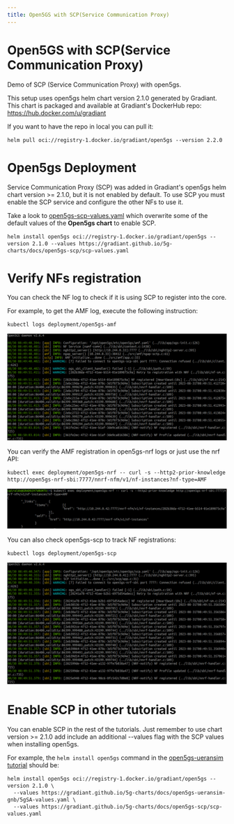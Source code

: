 ```yaml
---
title: Open5GS with SCP(Service Communication Proxy) 
--- 
```


# Open5GS with SCP(Service Communication Proxy)

Demo of SCP (Service Communication Proxy) with open5gs.

This setup uses open5gs helm chart version 2.1.0 generated by Gradiant. This chart is packaged and available at Gradiant's DockerHub repo: https://hub.docker.com/u/gradiant


If you want to have the repo in local you can pull it:
```
helm pull oci://registry-1.docker.io/gradiant/open5gs --version 2.2.0
```

# Open5gs Deployment

Service Communication Proxy (SCP) was added in Gradiant's open5gs helm chart version >= 2.1.0, but it is not enabled by default. To use SCP you must enable the SCP service and configure the other NFs to use it.

Take a look to [open5gs-scp-values.yaml](https://gradiant.github.io/5g-charts/docs/open5gs-scp/scp-values.yaml) which overwrite some of the default values of the **Open5gs chart** to enable SCP.

```
helm install open5gs oci://registry-1.docker.io/gradiant/open5gs --version 2.1.0 --values https://gradiant.github.io/5g-charts/docs/open5gs-scp/scp-values.yaml
```

# Verify NFs registration

You can check the NF log to check if it is using SCP to register into the core. 

For example, to get the AMF log, execute the following instruction:

```
kubectl logs deployment/open5gs-amf
```
![open5gs-amf logs](https://raw.githubusercontent.com/Gradiant/5g-charts/gh-pages/docs/open5gs-scp/screenshots/logs-amf.png "open5gs-amf logs")

You can verify the AMF registration in open5gs-nrf logs or just use the nrf API:

```
kubectl exec deployment/open5gs-nrf -- curl -s --http2-prior-knowledge http://open5gs-nrf-sbi:7777/nnrf-nfm/v1/nf-instances?nf-type=AMF
```


![search AMF in NRF](https://raw.githubusercontent.com/Gradiant/5g-charts/gh-pages/docs/open5gs-scp/screenshots/nrf-request.png "search AMF in NRF")


You can also check open5gs-scp to track NF registrations:

```
kubectl logs deployment/open5gs-scp
```

![open5gs-scp logs](https://raw.githubusercontent.com/Gradiant/5g-charts/gh-pages/docs/open5gs-scp/screenshots/logs-scp.png "open5gs-scp logs")


# Enable SCP in other tutorials

You can enable SCP in the rest of the tutorials. Just remember to use chart version >= 2.1.0 add include an additional --values flag with the SCP values when installing open5gs.

For example, the `helm install open5gs` command in the [open5gs-ueransim tutorial](https://gradiant.github.io/5g-charts/open5gs-ueransim-gnb.html) should be:

```
helm install open5gs oci://registry-1.docker.io/gradiant/open5gs --version 2.1.0 \
  --values https://gradiant.github.io/5g-charts/docs/open5gs-ueransim-gnb/5gSA-values.yaml \
  --values https://gradiant.github.io/5g-charts/docs/open5gs-scp/scp-values.yaml
```
